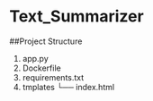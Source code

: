 # Text_Summarizer


##Project Structure

1. app.py
2. Dockerfile
3. requirements.txt
4. tmplates
    └── index.html
